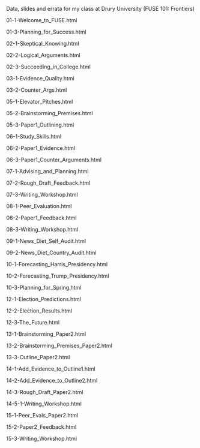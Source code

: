 Data, slides and errata for my class at Drury University (FUSE 101: Frontiers)

01-1-Welcome_to_FUSE.html

01-3-Planning_for_Success.html

02-1-Skeptical_Knowing.html

02-2-Logical_Arguments.html

02-3-Succeeding_in_College.html

03-1-Evidence_Quality.html

03-2-Counter_Args.html

05-1-Elevator_Pitches.html

05-2-Brainstorming_Premises.html

05-3-Paper1_Outlining.html

06-1-Study_Skills.html

06-2-Paper1_Evidence.html

06-3-Paper1_Counter_Arguments.html

07-1-Advising_and_Planning.html

07-2-Rough_Draft_Feedback.html

07-3-Writing_Workshop.html

08-1-Peer_Evaluation.html

08-2-Paper1_Feedback.html

08-3-Writing_Workshop.html

09-1-News_Diet_Self_Audit.html

09-2-News_Diet_Country_Audit.html

10-1-Forecasting_Harris_Presidency.html

10-2-Forecasting_Trump_Presidency.html

10-3-Planning_for_Spring.html

12-1-Election_Predictions.html

12-2-Election_Results.html

12-3-The_Future.html

13-1-Brainstorming_Paper2.html

13-2-Brainstorming_Premises_Paper2.html

13-3-Outline_Paper2.html

14-1-Add_Evidence_to_Outline1.html

14-2-Add_Evidence_to_Outline2.html

14-3-Rough_Draft_Paper2.html

14-5-1-Writing_Workshop.html

15-1-Peer_Evals_Paper2.html

15-2-Paper2_Feedback.html

15-3-Writing_Workshop.html